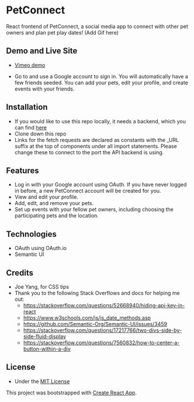 # PetConnect

React frontend of PetConnect, a social media app to connect with other pet owners and plan pet play dates!
(Add Gif here)

## Demo and Live Site

* [Vimeo demo](vimeo.com)

* Go to <ADD LINK> and use a Google account to sign in. You will automatically have a few friends seeded. You can add your pets, edit your profile, and create events with your friends.


## Installation
* If you would like to use this repo locally, it needs a backend, which you can find [here](https://github.com/Mera-Stackhouse/pet-connect-backend)
* Clone down this repo
* Links for the fetch requests are declared as constants with the \_URL suffix at the top of components under all import statements. Please change these to connect to the port the API backend is using.

## Features
* Log in with your Google account using OAuth. If you have never logged in before, a new PetConnect account will be created for you.
* View and edit your profile.
* Add, edit, and remove your pets.
* Set up events with your fellow pet owners, including choosing the participating pets and the location.

## Technologies
* OAuth using OAuth.io
* Semantic UI

## Credits

* Joe Yang, for CSS tips
* Thank you to the following Stack Overflows and docs for helping me out:
  * https://stackoverflow.com/questions/52668940/hiding-api-key-in-react
  * https://www.w3schools.com/js/js_date_methods.asp
  * https://github.com/Semantic-Org/Semantic-UI/issues/3459
  * https://stackoverflow.com/questions/17217766/two-divs-side-by-side-fluid-display
  * https://stackoverflow.com/questions/7560832/how-to-center-a-button-within-a-div

## License

* Under the [MIT License](docs/LICENSE.md)



This project was bootstrapped with [Create React App](https://github.com/facebook/create-react-app).
